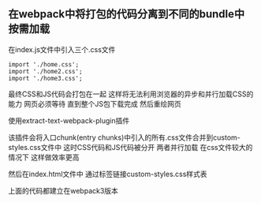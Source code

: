 ## 在webpack中将打包的代码分离到不同的bundle中 按需加载

在index.js文件中引入三个.css文件

	import './home.css';
	import './home2.css';
	import './home3.css';

最终CSS和JS代码会打包在一起 这样将无法利用浏览器的异步和并行加载CSS的能力 网页必须等待 直到整个JS包下载完成 然后重绘网页

使用extract-text-webpack-plugin插件 

该插件会将入口chunk(entry chunks)中引入的所有.css文件合并到custom-styles.css文件中 这时CSS代码和JS代码被分开 两者并行加载 在css文件较大的情况下 这样做效率更高

然后在index.html文件中 通过<link />标签链接custom-styles.css样式表

上面的代码都建立在webpack3版本